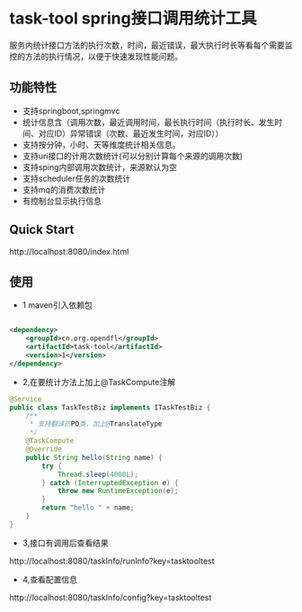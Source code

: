 # task-tool spring接口调用统计工具

服务内统计接口方法的执行次数，时间，最近错误，最大执行时长等看每个需要监控的方法的执行情况，以便于快速发现性能问题。

## 功能特性

* 支持springboot,springmvc
* 统计信息含（调用次数，最近调用时间，最长执行时间（执行时长、发生时间、对应ID）异常错误（次数、最近发生时间，对应ID））
* 支持按分钟，小时、天等维度统计相关信息。
* 支持uri接口的计用次数统计(可以分别计算每个来源的调用次数)
* 支持sping内部调用次数统计，来源默认为空
* 支持scheduler任务的次数统计
* 支持mq的消费次数统计
* 有控制台显示执行信息

## Quick Start

http://localhost:8080/index.html

## 使用

* 1 maven引入依赖包

```xml

<dependency>
    <groupId>cn.org.opendfl</groupId>
    <artifactId>task-tool</artifactId>
    <version>1</version>
</dependency>
```

* 2,在要统计方法上加上@TaskCompute注解

```java
@Service
public class TaskTestBiz implements ITaskTestBiz {
    /**
     * 支持翻译的PO类，加上@TranslateType
     */
    @TaskCompute
    @Override
    public String hello(String name) {
        try {
            Thread.sleep(4000L);
        } catch (InterruptedException e) {
            throw new RuntimeException(e);
        }
        return "hello " + name;
    }
}
```

* 3,接口有调用后查看结果

http://localhost:8080/taskInfo/runInfo?key=tasktooltest

* 4,查看配置信息

http://localhost:8080/taskInfo/config?key=tasktooltest